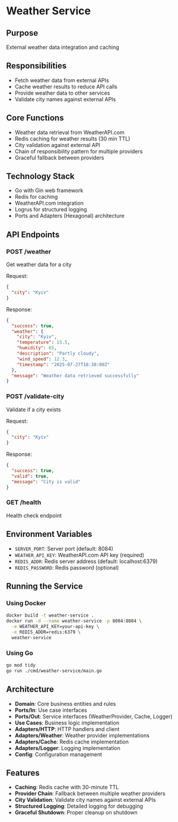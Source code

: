 # Weather Service

## Purpose
External weather data integration and caching

## Responsibilities
- Fetch weather data from external APIs
- Cache weather results to reduce API calls
- Provide weather data to other services
- Validate city names against external APIs

## Core Functions
- Weather data retrieval from WeatherAPI.com
- Redis caching for weather results (30 min TTL)
- City validation against external API
- Chain of responsibility pattern for multiple providers
- Graceful fallback between providers

## Technology Stack
- Go with Gin web framework
- Redis for caching
- WeatherAPI.com integration
- Logrus for structured logging
- Ports and Adapters (Hexagonal) architecture

## API Endpoints

### POST /weather
Get weather data for a city

Request:
```json
{
  "city": "Kyiv"
}
```

Response:
```json
{
  "success": true,
  "weather": {
    "city": "Kyiv",
    "temperature": 15.5,
    "humidity": 65,
    "description": "Partly cloudy",
    "wind_speed": 12.3,
    "timestamp": "2025-07-27T18:30:00Z"
  },
  "message": "Weather data retrieved successfully"
}
```

### POST /validate-city
Validate if a city exists

Request:
```json
{
  "city": "Kyiv"
}
```

Response:
```json
{
  "success": true,
  "valid": true,
  "message": "City is valid"
}
```

### GET /health
Health check endpoint

## Environment Variables
- `SERVER_PORT`: Server port (default: 8084)
- `WEATHER_API_KEY`: WeatherAPI.com API key (required)
- `REDIS_ADDR`: Redis server address (default: localhost:6379)
- `REDIS_PASSWORD`: Redis password (optional)

## Running the Service

### Using Docker
```bash
docker build -t weather-service .
docker run -d --name weather-service -p 8084:8084 \
  -e WEATHER_API_KEY=your-api-key \
  -e REDIS_ADDR=redis:6379 \
  weather-service
```

### Using Go
```bash
go mod tidy
go run ./cmd/weather-service/main.go
```

## Architecture
- **Domain**: Core business entities and rules
- **Ports/In**: Use case interfaces
- **Ports/Out**: Service interfaces (WeatherProvider, Cache, Logger)
- **Use Cases**: Business logic implementation
- **Adapters/HTTP**: HTTP handlers and client
- **Adapters/Weather**: Weather provider implementations
- **Adapters/Cache**: Redis cache implementation
- **Adapters/Logger**: Logging implementation
- **Config**: Configuration management

## Features
- **Caching**: Redis cache with 30-minute TTL
- **Provider Chain**: Fallback between multiple weather providers
- **City Validation**: Validate city names against external APIs
- **Structured Logging**: Detailed logging for debugging
- **Graceful Shutdown**: Proper cleanup on shutdown 